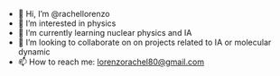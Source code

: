 - 👋 Hi, I’m @rachellorenzo
- 👀 I’m interested in physics 
- 🌱 I’m currently learning nuclear physics and IA
- 💞️ I’m looking to collaborate on on projects related to IA or molecular dynamic
- 📫 How to reach me: lorenzorachel80@gmail.com


<!---
rachellorenzo/rachellorenzo is a ✨ special ✨ repository because its `README.md` (this file) appears on your GitHub profile.
You can click the Preview link to take a look at your changes.
--->
